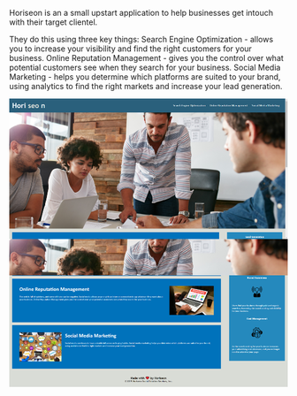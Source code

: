 Horiseon is an a small upstart application to help businesses get intouch with their target clientel. 

They do this using three key things:
Search Engine Optimization - allows you to increase your visibility and find the right customers for your business.
Online Reputation Management - gives you the control over what potential customers see when they search for your business.
Social Media Marketing - helps you determine which platforms are suited to your brand, using analytics to find the right markets and increase your lead generation.

<img src="./assets/images/screencapture-for-readme.png" />
